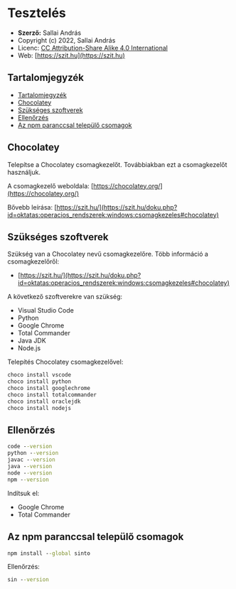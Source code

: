 # Tesztelés

* **Szerző:** Sallai András
* Copyright (c) 2022, Sallai András
* Licenc: [CC Attribution-Share Alike 4.0 International](https://creativecommons.org/licenses/by-sa/4.0/)
* Web: [https://szit.hu](https://szit.hu)

## Tartalomjegyzék

* [Tartalomjegyzék](#tartalomjegyzék)
* [Chocolatey](#chocolatey)
* [Szükséges szoftverek](#szükséges-szoftverek)
* [Ellenőrzés](#ellenőrzés)
* [Az npm paranccsal települő csomagok](#az-npm-paranccsal-települő-csomagok)

## Chocolatey

Telepítse a Chocolatey csomagkezelőt. Továbbiakban ezt a csomagkezelőt használjuk.

A csomagkezelő weboldala:
[https://chocolatey.org/](https://chocolatey.org/)

Bővebb leírása:
[https://szit.hu/](https://szit.hu/doku.php?id=oktatas:operacios_rendszerek:windows:csomagkezeles#chocolatey)

## Szükséges szoftverek

Szükség van a Chocolatey nevű csomagkezelőre. Több információ a csomagkezelőről:

* [https://szit.hu/](https://szit.hu/doku.php?id=oktatas:operacios_rendszerek:windows:csomagkezeles#chocolatey)

A következő szoftverekre van szükség:

* Visual Studio Code
* Python
* Google Chrome
* Total Commander
* Java JDK
* Node.js

Telepítés Chocolatey csomagkezelővel:

```cmd
choco install vscode
choco install python
choco install googlechrome
choco install totalcommander
choco install oraclejdk
choco install nodejs
```

## Ellenőrzés

```cmd
code --version
python --version
javac --version
java --version
node --version
npm --version
```

Indítsuk el:

* Google Chrome
* Total Commander

## Az npm paranccsal települő csomagok

```cmd
npm install --global sinto
```

Ellenőrzés:

```cmd
sin --version
```
